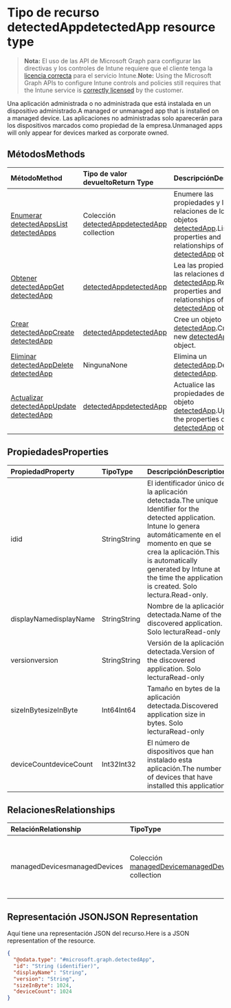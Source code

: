 # <a name="detectedapp-resource-type"></a><span data-ttu-id="41ccf-101">Tipo de recurso detectedApp</span><span class="sxs-lookup"><span data-stu-id="41ccf-101">detectedApp resource type</span></span>

> <span data-ttu-id="41ccf-102">**Nota:** El uso de las API de Microsoft Graph para configurar las directivas y los controles de Intune requiere que el cliente tenga la [licencia correcta](https://go.microsoft.com/fwlink/?linkid=839381) para el servicio Intune.</span><span class="sxs-lookup"><span data-stu-id="41ccf-102">**Note:** Using the Microsoft Graph APIs to configure Intune controls and policies still requires that the Intune service is [correctly licensed](https://go.microsoft.com/fwlink/?linkid=839381) by the customer.</span></span>

<span data-ttu-id="41ccf-103">Una aplicación administrada o no administrada que está instalada en un dispositivo administrado.</span><span class="sxs-lookup"><span data-stu-id="41ccf-103">A managed or unmanaged app that is installed on a managed device.</span></span> <span data-ttu-id="41ccf-104">Las aplicaciones no administradas solo aparecerán para los dispositivos marcados como propiedad de la empresa.</span><span class="sxs-lookup"><span data-stu-id="41ccf-104">Unmanaged apps will only appear for devices marked as corporate owned.</span></span>
## <a name="methods"></a><span data-ttu-id="41ccf-105">Métodos</span><span class="sxs-lookup"><span data-stu-id="41ccf-105">Methods</span></span>
|<span data-ttu-id="41ccf-106">Método</span><span class="sxs-lookup"><span data-stu-id="41ccf-106">Method</span></span>|<span data-ttu-id="41ccf-107">Tipo de valor devuelto</span><span class="sxs-lookup"><span data-stu-id="41ccf-107">Return Type</span></span>|<span data-ttu-id="41ccf-108">Descripción</span><span class="sxs-lookup"><span data-stu-id="41ccf-108">Description</span></span>|
|:---|:---|:---|
|[<span data-ttu-id="41ccf-109">Enumerar detectedApps</span><span class="sxs-lookup"><span data-stu-id="41ccf-109">List detectedApps</span></span>](../api/intune_devices_detectedapp_list.md)|<span data-ttu-id="41ccf-110">Colección [detectedApp](../resources/intune_devices_detectedapp.md)</span><span class="sxs-lookup"><span data-stu-id="41ccf-110">[detectedApp](../resources/intune_devices_detectedapp.md) collection</span></span>|<span data-ttu-id="41ccf-111">Enumere las propiedades y las relaciones de los objetos [detectedApp](../resources/intune_devices_detectedapp.md).</span><span class="sxs-lookup"><span data-stu-id="41ccf-111">List properties and relationships of the [detectedApp](../resources/intune_devices_detectedapp.md) objects.</span></span>|
|[<span data-ttu-id="41ccf-112">Obtener detectedApp</span><span class="sxs-lookup"><span data-stu-id="41ccf-112">Get detectedApp</span></span>](../api/intune_devices_detectedapp_get.md)|[<span data-ttu-id="41ccf-113">detectedApp</span><span class="sxs-lookup"><span data-stu-id="41ccf-113">detectedApp</span></span>](../resources/intune_devices_detectedapp.md)|<span data-ttu-id="41ccf-114">Lea las propiedades y las relaciones del objeto [detectedApp](../resources/intune_devices_detectedapp.md).</span><span class="sxs-lookup"><span data-stu-id="41ccf-114">Read properties and relationships of the [detectedApp](../resources/intune_devices_detectedapp.md) object.</span></span>|
|[<span data-ttu-id="41ccf-115">Crear detectedApp</span><span class="sxs-lookup"><span data-stu-id="41ccf-115">Create detectedApp</span></span>](../api/intune_devices_detectedapp_create.md)|[<span data-ttu-id="41ccf-116">detectedApp</span><span class="sxs-lookup"><span data-stu-id="41ccf-116">detectedApp</span></span>](../resources/intune_devices_detectedapp.md)|<span data-ttu-id="41ccf-117">Cree un objeto [detectedApp](../resources/intune_devices_detectedapp.md).</span><span class="sxs-lookup"><span data-stu-id="41ccf-117">Create a new [detectedApp](../resources/intune_devices_detectedapp.md) object.</span></span>|
|[<span data-ttu-id="41ccf-118">Eliminar detectedApp</span><span class="sxs-lookup"><span data-stu-id="41ccf-118">Delete detectedApp</span></span>](../api/intune_devices_detectedapp_delete.md)|<span data-ttu-id="41ccf-119">Ninguna</span><span class="sxs-lookup"><span data-stu-id="41ccf-119">None</span></span>|<span data-ttu-id="41ccf-120">Elimina un [detectedApp](../resources/intune_devices_detectedapp.md).</span><span class="sxs-lookup"><span data-stu-id="41ccf-120">Deletes a [detectedApp](../resources/intune_devices_detectedapp.md).</span></span>|
|[<span data-ttu-id="41ccf-121">Actualizar detectedApp</span><span class="sxs-lookup"><span data-stu-id="41ccf-121">Update detectedApp</span></span>](../api/intune_devices_detectedapp_update.md)|[<span data-ttu-id="41ccf-122">detectedApp</span><span class="sxs-lookup"><span data-stu-id="41ccf-122">detectedApp</span></span>](../resources/intune_devices_detectedapp.md)|<span data-ttu-id="41ccf-123">Actualice las propiedades de un objeto [detectedApp](../resources/intune_devices_detectedapp.md).</span><span class="sxs-lookup"><span data-stu-id="41ccf-123">Update the properties of a [detectedApp](../resources/intune_devices_detectedapp.md) object.</span></span>|

## <a name="properties"></a><span data-ttu-id="41ccf-124">Propiedades</span><span class="sxs-lookup"><span data-stu-id="41ccf-124">Properties</span></span>
|<span data-ttu-id="41ccf-125">Propiedad</span><span class="sxs-lookup"><span data-stu-id="41ccf-125">Property</span></span>|<span data-ttu-id="41ccf-126">Tipo</span><span class="sxs-lookup"><span data-stu-id="41ccf-126">Type</span></span>|<span data-ttu-id="41ccf-127">Descripción</span><span class="sxs-lookup"><span data-stu-id="41ccf-127">Description</span></span>|
|:---|:---|:---|
|<span data-ttu-id="41ccf-128">id</span><span class="sxs-lookup"><span data-stu-id="41ccf-128">id</span></span>|<span data-ttu-id="41ccf-129">String</span><span class="sxs-lookup"><span data-stu-id="41ccf-129">String</span></span>|<span data-ttu-id="41ccf-130">El identificador único de la aplicación detectada.</span><span class="sxs-lookup"><span data-stu-id="41ccf-130">The unique Identifier for the detected application.</span></span> <span data-ttu-id="41ccf-131">Intune lo genera automáticamente en el momento en que se crea la aplicación.</span><span class="sxs-lookup"><span data-stu-id="41ccf-131">This is automatically generated by Intune at the time the application is created.</span></span> <span data-ttu-id="41ccf-132">Solo lectura.</span><span class="sxs-lookup"><span data-stu-id="41ccf-132">Read-only.</span></span>|
|<span data-ttu-id="41ccf-133">displayName</span><span class="sxs-lookup"><span data-stu-id="41ccf-133">displayName</span></span>|<span data-ttu-id="41ccf-134">String</span><span class="sxs-lookup"><span data-stu-id="41ccf-134">String</span></span>|<span data-ttu-id="41ccf-135">Nombre de la aplicación detectada.</span><span class="sxs-lookup"><span data-stu-id="41ccf-135">Name of the discovered application.</span></span> <span data-ttu-id="41ccf-136">Solo lectura</span><span class="sxs-lookup"><span data-stu-id="41ccf-136">Read-only</span></span>|
|<span data-ttu-id="41ccf-137">version</span><span class="sxs-lookup"><span data-stu-id="41ccf-137">version</span></span>|<span data-ttu-id="41ccf-138">String</span><span class="sxs-lookup"><span data-stu-id="41ccf-138">String</span></span>|<span data-ttu-id="41ccf-139">Versión de la aplicación detectada.</span><span class="sxs-lookup"><span data-stu-id="41ccf-139">Version of the discovered application.</span></span> <span data-ttu-id="41ccf-140">Solo lectura</span><span class="sxs-lookup"><span data-stu-id="41ccf-140">Read-only</span></span>|
|<span data-ttu-id="41ccf-141">sizeInByte</span><span class="sxs-lookup"><span data-stu-id="41ccf-141">sizeInByte</span></span>|<span data-ttu-id="41ccf-142">Int64</span><span class="sxs-lookup"><span data-stu-id="41ccf-142">Int64</span></span>|<span data-ttu-id="41ccf-143">Tamaño en bytes de la aplicación detectada.</span><span class="sxs-lookup"><span data-stu-id="41ccf-143">Discovered application size in bytes.</span></span> <span data-ttu-id="41ccf-144">Solo lectura</span><span class="sxs-lookup"><span data-stu-id="41ccf-144">Read-only</span></span>|
|<span data-ttu-id="41ccf-145">deviceCount</span><span class="sxs-lookup"><span data-stu-id="41ccf-145">deviceCount</span></span>|<span data-ttu-id="41ccf-146">Int32</span><span class="sxs-lookup"><span data-stu-id="41ccf-146">Int32</span></span>|<span data-ttu-id="41ccf-147">El número de dispositivos que han instalado esta aplicación.</span><span class="sxs-lookup"><span data-stu-id="41ccf-147">The number of devices that have installed this application</span></span>|

## <a name="relationships"></a><span data-ttu-id="41ccf-148">Relaciones</span><span class="sxs-lookup"><span data-stu-id="41ccf-148">Relationships</span></span>
|<span data-ttu-id="41ccf-149">Relación</span><span class="sxs-lookup"><span data-stu-id="41ccf-149">Relationship</span></span>|<span data-ttu-id="41ccf-150">Tipo</span><span class="sxs-lookup"><span data-stu-id="41ccf-150">Type</span></span>|<span data-ttu-id="41ccf-151">Descripción</span><span class="sxs-lookup"><span data-stu-id="41ccf-151">Description</span></span>|
|:---|:---|:---|
|<span data-ttu-id="41ccf-152">managedDevices</span><span class="sxs-lookup"><span data-stu-id="41ccf-152">managedDevices</span></span>|<span data-ttu-id="41ccf-153">Colección [managedDevice](../resources/intune_devices_manageddevice.md)</span><span class="sxs-lookup"><span data-stu-id="41ccf-153">[managedDevice](../resources/intune_devices_manageddevice.md) collection</span></span>|<span data-ttu-id="41ccf-154">Los dispositivos que tienen instalada la aplicación detectada</span><span class="sxs-lookup"><span data-stu-id="41ccf-154">The devices that have the discovered application installed</span></span>|

## <a name="json-representation"></a><span data-ttu-id="41ccf-155">Representación JSON</span><span class="sxs-lookup"><span data-stu-id="41ccf-155">JSON Representation</span></span>
<span data-ttu-id="41ccf-156">Aquí tiene una representación JSON del recurso.</span><span class="sxs-lookup"><span data-stu-id="41ccf-156">Here is a JSON representation of the resource.</span></span>
<!--{
  "blockType": "resource",
  "keyProperty": "id",
  "baseType": "microsoft.graph.entity",
  "@odata.type": "microsoft.graph.detectedApp"
}-->
``` json
{
  "@odata.type": "#microsoft.graph.detectedApp",
  "id": "String (identifier)",
  "displayName": "String",
  "version": "String",
  "sizeInByte": 1024,
  "deviceCount": 1024
}
```



